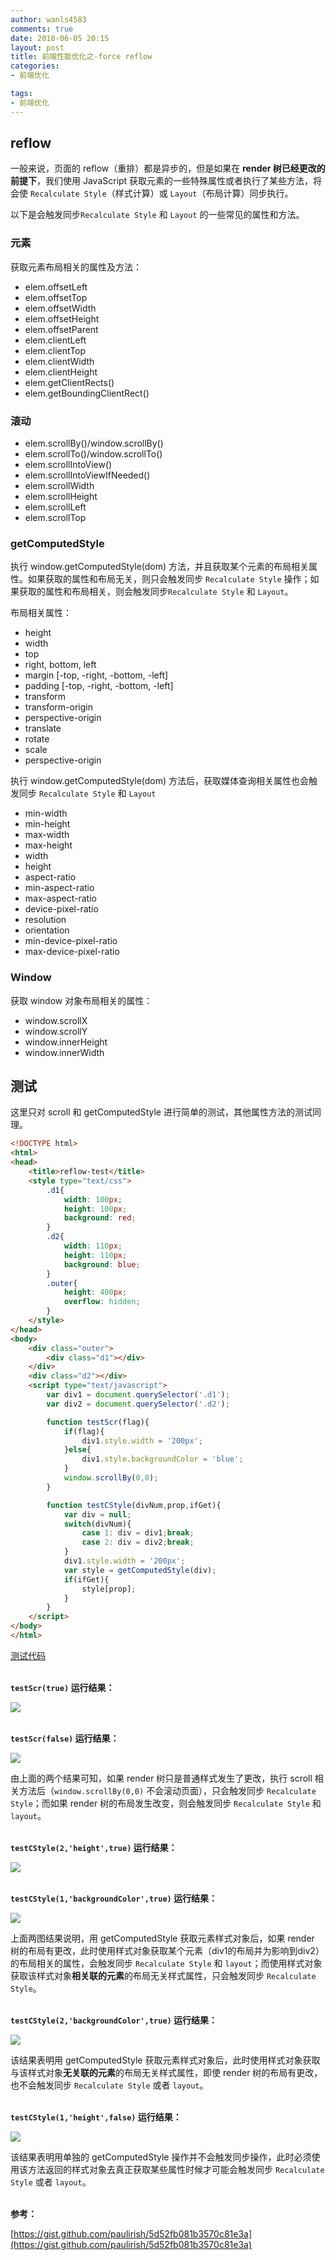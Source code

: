 ```yaml
---
author: wanls4583
comments: true
date: 2018-06-05 20:15
layout: post
title: 前端性能优化之-force reflow
categories:
- 前端优化

tags:
- 前端优化
---
```


## reflow

一般来说，页面的 reflow（重排）都是异步的，但是如果在 **render 树已经更改的前提下**，我们使用 JavaScript 获取元素的一些特殊属性或者执行了某些方法，将会使 `Recalculate Style`（样式计算）或 `Layout`（布局计算）同步执行。

以下是会触发同步`Recalculate Style` 和 `Layout` 的一些常见的属性和方法。

### 元素

获取元素布局相关的属性及方法：

- elem.offsetLeft
- elem.offsetTop
- elem.offsetWidth
- elem.offsetHeight
- elem.offsetParent
- elem.clientLeft
- elem.clientTop
- elem.clientWidth
- elem.clientHeight
- elem.getClientRects()
- elem.getBoundingClientRect()

### 滚动

- elem.scrollBy()/window.scrollBy()
- elem.scrollTo()/window.scrollTo()
- elem.scrollIntoView()
- elem.scrollIntoViewIfNeeded()
- elem.scrollWidth
- elem.scrollHeight
- elem.scrollLeft
- elem.scrollTop

### getComputedStyle

执行 window.getComputedStyle(dom) 方法，并且获取某个元素的布局相关属性。如果获取的属性和布局无关，则只会触发同步 `Recalculate Style` 操作；如果获取的属性和布局相关，则会触发同步`Recalculate Style` 和 `Layout`。

布局相关属性：

- height
- width
- top
- right, bottom, left
- margin [-top, -right, -bottom, -left]
- padding [-top, -right, -bottom, -left]
- transform
- transform-origin
- perspective-origin
- translate
- rotate
- scale
- perspective-origin

执行 window.getComputedStyle(dom) 方法后，获取媒体查询相关属性也会触发同步 `Recalculate Style` 和 `Layout`

- min-width
- min-height
- max-width
- max-height
- width
- height
- aspect-ratio
- min-aspect-ratio
- max-aspect-ratio
- device-pixel-ratio
- resolution
- orientation 
- min-device-pixel-ratio
- max-device-pixel-ratio

### Window

获取 window 对象布局相关的属性：

- window.scrollX
- window.scrollY
- window.innerHeight
- window.innerWidth

## 测试

这里只对 scroll 和 getComputedStyle 进行简单的测试，其他属性方法的测试同理。

```html
<!DOCTYPE html>
<html>
<head>
	<title>reflow-test</title>
	<style type="text/css">
		.d1{
			width: 100px;
			height: 100px;
			background: red;
		}
		.d2{
			width: 110px;
			height: 110px;
			background: blue;
		}
		.outer{
			height: 400px;
			overflow: hidden;
		}
	</style>
</head>
<body>
	<div class="outer">
		<div class="d1"></div>
	</div>
	<div class="d2"></div>
	<script type="text/javascript">
		var div1 = document.querySelector('.d1');
		var div2 = document.querySelector('.d2');

		function testScr(flag){
			if(flag){
				div1.style.width = '200px';
			}else{
				div1.style.backgroundColor = 'blue';
			}
			window.scrollBy(0,0);
		}

		function testCStyle(divNum,prop,ifGet){
			var div = null;
			switch(divNum){
				case 1: div = div1;break;
				case 2: div = div2;break;
			}
			div1.style.width = '200px';
			var style = getComputedStyle(div);
			if(ifGet){
				style[prop];
			}
		}
	</script>
</body>
</html>
```
[测试代码](https://github.com/wanls4583/wanls4583.github.io/tree/master/code/%E5%89%8D%E7%AB%AF%E4%BC%98%E5%8C%96/force-reflow)

<br>**`testScr(true)` 运行结果：** 

![](http://wanls4583.github.io/images/posts/前端优化/force-reflow-1.png)

<br>**`testScr(false)` 运行结果：** 

![](http://wanls4583.github.io/images/posts/前端优化/force-reflow-2.png)

由上面的两个结果可知，如果 render 树只是普通样式发生了更改，执行 scroll 相关方法后（`window.scrollBy(0,0)` 不会滚动页面），只会触发同步 `Recalculate Style`；而如果 render 树的布局发生改变，则会触发同步 `Recalculate Style` 和 `layout`。

<br>**`testCStyle(2,'height',true)` 运行结果：** 

![](http://wanls4583.github.io/images/posts/前端优化/force-reflow-3.png)

<br>**`testCStyle(1,'backgroundColor',true)` 运行结果：** 

![](http://wanls4583.github.io/images/posts/前端优化/force-reflow-4.png)

上面两图结果说明，用 getComputedStyle 获取元素样式对象后，如果 render 树的布局有更改，此时使用样式对象获取某个元素（div1的布局并为影响到div2）的布局相关的属性，会触发同步 `Recalculate Style` 和 `layout`；而使用样式对象获取该样式对象**相关联的元素**的布局无关样式属性，只会触发同步 `Recalculate Style`。

<br>**`testCStyle(2,'backgroundColor',true)` 运行结果：** 

![](http://wanls4583.github.io/images/posts/前端优化/force-reflow-5.png)

该结果表明用 getComputedStyle 获取元素样式对象后，此时使用样式对象获取与该样式对象**无关联的元素**的布局无关样式属性，即使 render 树的布局有更改，也不会触发同步 `Recalculate Style` 或者 `layout`。

<br>**`testCStyle(1,'height',false)` 运行结果：** 

![](http://wanls4583.github.io/images/posts/前端优化/force-reflow-6.png)

该结果表明用单独的 getComputedStyle 操作并不会触发同步操作，此时必须使用该方法返回的样式对象去真正获取某些属性时候才可能会触发同步 `Recalculate Style` 或者 `layout`。

<br>**参考：**

[https://gist.github.com/paulirish/5d52fb081b3570c81e3a](https://gist.github.com/paulirish/5d52fb081b3570c81e3a)
